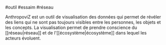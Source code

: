 #outil #essaim #réseau 

AnthropoviZ est un outil de visualisation des données qui permet de révéler des liens qui ne sont pas toujours visibles entre les personnes, les objets et les concepts. La visualisation permet de prendre conscience du [[réseau|réseau]] et de l'[[écosystème|écosystème]] dans lequel les acteurs évoluent. 